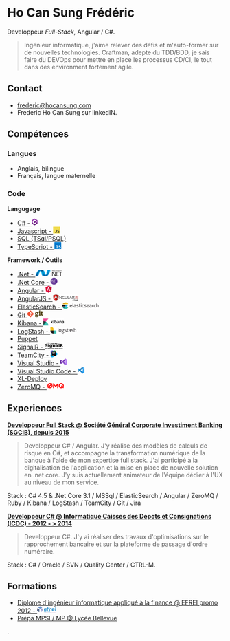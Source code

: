 Ho Can Sung Frédéric
====================

Developpeur *Full-Stack*, Angular / C#.

>Ingénieur informatique, j'aime relever des défis et m'auto-former sur
de nouvelles technologies. Craftman, adepte du TDD/BDD, je sais faire du DEVOps pour mettre en place les processus CD/CI, le tout dans des environment fortement agile.

Contact
-------

* frederic@hocansung.com
* Frederic Ho Can Sung sur linkedIN.

Compétences
-----------

### Langues

* Anglais, bilingue
* Français, langue maternelle

### Code

**Langugage**

* [C# - ![csharp](assets/csharp.png)](https://fr.wikipedia.org/wiki/C_sharp)
* [Javascript - ![js](assets/js.png)](https://fr.wikipedia.org/wiki/JavaScript)
* [SQL (TSql/PSQL)](https://fr.wikipedia.org/wiki/Structured_Query_Language)
* [TypeScript - ![ts](assets/ts.png)](https://fr.wikipedia.org/wiki/TypeScript)

**Framework / Outils**

* [.Net - ![net](assets/net.png)](https://docs.microsoft.com/fr-fr/dotnet/)
* [.Net Core - ![netcore](assets/netCore.png)](https://docs.microsoft.com/fr-fr/dotnet/core/)
* [Angular - ![angular](assets/angular.png)](https://angular.io/)
* [AngularJS - ![angular js](assets/angularjs.png)](https://angularjs.org/)
* [ElasticSearch - ![elastic search](assets/elasticsearch.png)](https://www.elastic.co/fr/products/elasticsearch)
* [Git ![git](assets/gitlogo.png)](https://git-scm.com/)
* [Kibana - ![kibana](assets/kibana.png)](https://www.elastic.co/fr/products/kibana)
* [LogStash - ![logstash](assets/logstash.png)](https://www.elastic.co/fr/products/logstash)
* [Puppet](https://puppet.com/)
* [SignalR - ![signalr](assets/signalr.png)](https://dotnet.microsoft.com/apps/aspnet/signalr)
* [TeamCity - ![teamcity](assets/teamcity.png)](https://www.jetbrains.com/teamcity/)
* [Visual Studio - ![visual studio](assets/vs.png)](https://visualstudio.microsoft.com/fr/vs/)
* [Visual Studio Code - ![visual studio code](assets/vscode.png)](https://code.visualstudio.com/)
* [XL-Deploy](https://xebialabs.com/products/deployment-automation-xl-deploy/)
* [ZeroMQ - ![zeromq](assets/zeromq.png)](https://zeromq.org/)

Experiences
-----------

[**Developpeur Full Stack @ Société Général Corporate Investiment Banking (SGCIB), depuis 2015**](https://wholesale.banking.societegenerale.com/)
> Developpeur C# / Angular. J'y réalise des modèles de calculs de risque en C#, et accompagne la transformation numérique de la banque à l'aide de mon expertise full stack. J'ai participé à la digitalisation de l'application et la mise en place de nouvelle solution en .net core. J'y suis actuellement animateur de l'équipe dédier à l'UX au niveau de mon service.

Stack : C# 4.5 & .Net Core 3.1 / MSSql / ElasticSearch / Angular / ZeroMQ / Ruby / Kibana / LogStash / TeamCity / Git / Jira

[**Developpeur C# @ Informatique Caisses des Depots et Consignations (ICDC) - 2012 <> 2014**](https://www.icdc.caissedesdepots.fr/)
> Developpeur C#. J'y ai réaliser des travaux d'optimisations sur le rapprochement bancaire et sur la plateforme de passage d'ordre numéraire.

Stack : C# / Oracle / SVN / Quality Center / CTRL-M.

Formations
-----------

* [Diplome d'ingénieur informatique appliqué à la finance @ EFREI promo 2012 - ![Efrei](assets/efrei.png)](https://www.efrei.fr/)
* [Prépa MPSI / MP @ Lycée Bellevue](http://lyc-bellevue.ac-martinique.fr/)


.